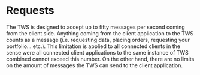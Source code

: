 # Requests

The TWS is designed to accept up to fifty messages per second coming from the client side. Anything coming from the client application to the TWS counts as a message (i.e. requesting data, placing orders, requesting your portfolio... etc.). This limitation is applied to all connected clients in the sense were all connected client applications to the same instance of TWS combined cannot exceed this number. On the other hand, there are no limits on the amount of messages the TWS can send to the client application.
